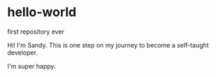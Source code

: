 # hello-world

first repository ever

Hi! I'm Sandy. This is one step on my journey to become a self-taught developer.

I'm super happy.


